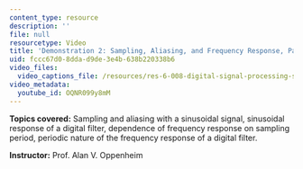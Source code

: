 ```yaml
---
content_type: resource
description: ''
file: null
resourcetype: Video
title: 'Demonstration 2: Sampling, Aliasing, and Frequency Response, Part 2'
uid: fccc67d0-8dda-d9de-3e4b-638b220338b6
video_files:
  video_captions_file: /resources/res-6-008-digital-signal-processing-spring-2011/video-lectures/demonstration-2-sampling-aliasing-and-frequency-response-part-2/OQNR099y8mM.vtt
video_metadata:
  youtube_id: OQNR099y8mM
---
```


**Topics covered:** Sampling and aliasing with a sinusoidal signal, sinusoidal response of a digital filter, dependence of frequency response on sampling period, periodic nature of the frequency response of a digital filter.

**Instructor:** Prof. Alan V. Oppenheim